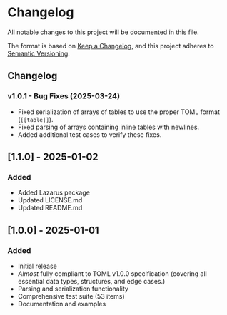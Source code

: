 # Changelog

All notable changes to this project will be documented in this file.

The format is based on [Keep a Changelog](https://keepachangelog.com/en/1.0.0/),
and this project adheres to [Semantic Versioning](https://semver.org/spec/v2.0.0.html).


## Changelog

### v1.0.1 - Bug Fixes (2025-03-24)

- Fixed serialization of arrays of tables to use the proper TOML format (`[[table]]`).
- Fixed parsing of arrays containing inline tables with newlines.
- Added additional test cases to verify these fixes.


## [1.1.0] - 2025-01-02

### Added
- Added Lazarus package
- Updated LICENSE.md
- Updated README.md

## [1.0.0] - 2025-01-01

### Added
- Initial release
- _Almost_ fully compliant to TOML v1.0.0 specification (covering all essential data types, structures, and edge cases.)
- Parsing and serialization functionality
- Comprehensive test suite (53 items)
- Documentation and examples